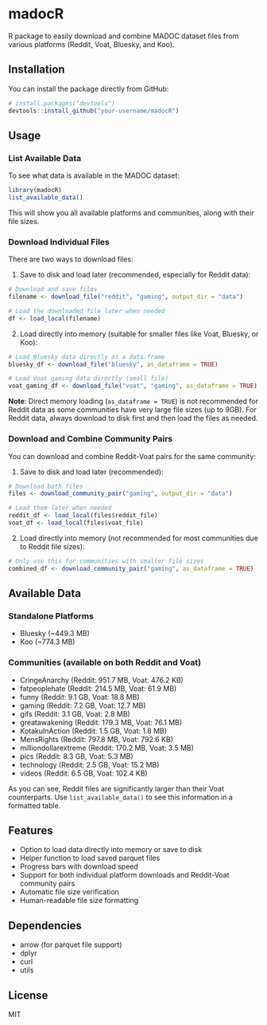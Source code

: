 # madocR

R package to easily download and combine MADOC dataset files from various platforms (Reddit, Voat, Bluesky, and Koo).

## Installation

You can install the package directly from GitHub:

```r
# install.packages("devtools")
devtools::install_github("your-username/madocR")
```

## Usage

### List Available Data

To see what data is available in the MADOC dataset:

```r
library(madocR)
list_available_data()
```

This will show you all available platforms and communities, along with their file sizes.

### Download Individual Files

There are two ways to download files:

1. Save to disk and load later (recommended, especially for Reddit data):
```r
# Download and save files
filename <- download_file("reddit", "gaming", output_dir = "data")

# Load the downloaded file later when needed
df <- load_local(filename)
```

2. Load directly into memory (suitable for smaller files like Voat, Bluesky, or Koo):
```r
# Load Bluesky data directly as a data.frame
bluesky_df <- download_file("bluesky", as_dataframe = TRUE)

# Load Voat gaming data directly (small file)
voat_gaming_df <- download_file("voat", "gaming", as_dataframe = TRUE)
```

**Note**: Direct memory loading (`as_dataframe = TRUE`) is not recommended for Reddit data as some communities have very large file sizes (up to 9GB). For Reddit data, always download to disk first and then load the files as needed.

### Download and Combine Community Pairs

You can download and combine Reddit-Voat pairs for the same community:

1. Save to disk and load later (recommended):
```r
# Download both files
files <- download_community_pair("gaming", output_dir = "data")

# Load them later when needed
reddit_df <- load_local(files$reddit_file)
voat_df <- load_local(files$voat_file)
```

2. Load directly into memory (not recommended for most communities due to Reddit file sizes):
```r
# Only use this for communities with smaller file sizes
combined_df <- download_community_pair("gaming", as_dataframe = TRUE)
```

## Available Data

### Standalone Platforms
- Bluesky (~449.3 MB)
- Koo (~774.3 MB)

### Communities (available on both Reddit and Voat)
- CringeAnarchy (Reddit: 951.7 MB, Voat: 476.2 KB)
- fatpeoplehate (Reddit: 214.5 MB, Voat: 61.9 MB)
- funny (Reddit: 9.1 GB, Voat: 18.8 MB)
- gaming (Reddit: 7.2 GB, Voat: 12.7 MB)
- gifs (Reddit: 3.1 GB, Voat: 2.8 MB)
- greatawakening (Reddit: 179.3 MB, Voat: 76.1 MB)
- KotakuInAction (Reddit: 1.5 GB, Voat: 1.8 MB)
- MensRights (Reddit: 797.8 MB, Voat: 792.6 KB)
- milliondollarextreme (Reddit: 170.2 MB, Voat: 3.5 MB)
- pics (Reddit: 8.3 GB, Voat: 5.3 MB)
- technology (Reddit: 2.5 GB, Voat: 15.2 MB)
- videos (Reddit: 6.5 GB, Voat: 102.4 KB)

As you can see, Reddit files are significantly larger than their Voat counterparts. Use `list_available_data()` to see this information in a formatted table.

## Features

- Option to load data directly into memory or save to disk
- Helper function to load saved parquet files
- Progress bars with download speed
- Support for both individual platform downloads and Reddit-Voat community pairs
- Automatic file size verification
- Human-readable file size formatting

## Dependencies

- arrow (for parquet file support)
- dplyr
- curl
- utils

## License

MIT
